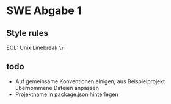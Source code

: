 # SWE Abgabe 1
## Style rules
EOL: Unix Linebreak `\n`
## todo
- Auf gemeinsame Konventionen einigen; aus Beispielprojekt übernommene Dateien anpassen
- Projektname in package.json hinterlegen
